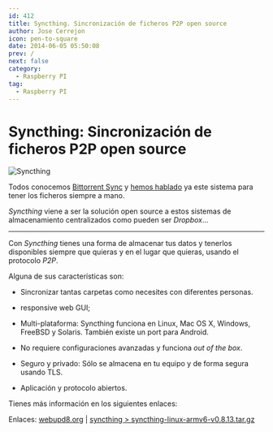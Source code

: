 ```yaml
---
id: 412
title: Syncthing. Sincronización de ficheros P2P open source 
author: Jose Cerrejon
icon: pen-to-square
date: 2014-06-05 05:50:08
prev: /
next: false
category:
  - Raspberry PI
tag:
  - Raspberry PI
---
```


# Syncthing: Sincronización de ficheros P2P open source 

![Syncthing](/images/2014/06/Syncthing.jpg)

Todos conocemos [Bittorrent Sync](http://www.bittorrent.com/intl/es/sync) y [hemos hablado](/post.php?id=247) ya este sistema para tener los ficheros siempre a mano.

*Syncthing* viene a ser la solución open source a estos sistemas de almacenamiento centralizados como pueden ser *Dropbox*...

- - -
Con *Syncthing* tienes una forma de almacenar tus datos y tenerlos disponibles siempre que quieras y en el lugar que quieras, usando el protocolo *P2P*.

Alguna de sus características son:

* Sincronizar tantas carpetas como necesites con diferentes personas.

* responsive web GUI;

* Multi-plataforma: Syncthing funciona en Linux, Mac OS X, Windows, FreeBSD y Solaris. También existe un port para Android.

* No requiere configuraciones avanzadas y funciona *out of the box*.

* Seguro y privado: Sólo se almacena en tu equipo y de forma segura usando TLS.

* Aplicación y protocolo abiertos.

Tienes más información en los siguientes enlaces:

Enlaces: [webupd8.org](http://www.webupd8.org/2014/06/syncthing-open-source-bittorrent-sync.html) | [syncthing > syncthing-linux-armv6-v0.8.13.tar.gz](https://github.com/calmh/syncthing/releases/latest)